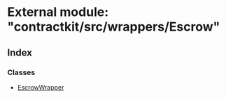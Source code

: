 # External module: "contractkit/src/wrappers/Escrow"

## Index

### Classes

* [EscrowWrapper](../classes/_contractkit_src_wrappers_escrow_.escrowwrapper.md)
